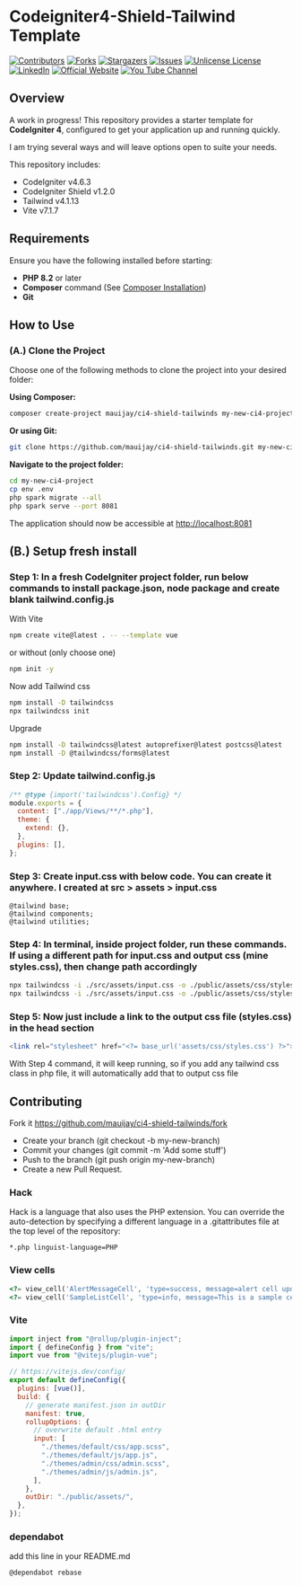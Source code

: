 # Codeigniter4-Shield-Tailwind Template

[![Contributors][contributors-shield]][contributors-url]
[![Forks][forks-shield]][forks-url] [![Stargazers][stars-shield]][stars-url]
[![Issues][issues-shield]][issues-url]
[![Unlicense License][license-shield]][license-url]
[![LinkedIn][linkedin-shield]][linkedin-url]
[![Official Website][mywebsite-shield]][mywebsite-url]
[![You Tube Channel][subscribe-shield]][subscribe-url]

## Overview

A work in progress! This repository provides a starter template for
**CodeIgniter 4**, configured to get your application up and running quickly.

I am trying several ways and will leave options open to suite your needs.

This repository includes:

- CodeIgniter v4.6.3
- CodeIgniter Shield v1.2.0
- Tailwind v4.1.13
- Vite v7.1.7

## Requirements

Ensure you have the following installed before starting:

- **PHP 8.2** or later
- **Composer** command (See
  [Composer Installation](https://getcomposer.org/doc/00-intro.md#installation-linux-unix-macos))
- **Git**

## How to Use

### (A.) Clone the Project

Choose one of the following methods to clone the project into your desired
folder:

**Using Composer:**

```bash
composer create-project mauijay/ci4-shield-tailwinds my-new-ci4-project --stability dev
```

**Or using Git:**

```bash
git clone https://github.com/mauijay/ci4-shield-tailwinds.git my-new-ci4-project
```

**Navigate to the project folder:**

```bash
cd my-new-ci4-project
cp env .env
php spark migrate --all
php spark serve --port 8081
```

The application should now be accessible at <http://localhost:8081>

## (B.) Setup fresh install

### Step 1: In a fresh CodeIgniter project folder, run below commands to install package.json, node package and create blank tailwind.config.js

With Vite

```bash
npm create vite@latest . -- --template vue
```

or without (only choose one)

```bash
npm init -y
```

Now add Tailwind css

```bash
npm install -D tailwindcss
npx tailwindcss init
```

Upgrade

```bash
npm install -D tailwindcss@latest autoprefixer@latest postcss@latest
npm install -D @tailwindcss/forms@latest
```

### Step 2: Update tailwind.config.js

```js
/** @type {import('tailwindcss').Config} */
module.exports = {
  content: ["./app/Views/**/*.php"],
  theme: {
    extend: {},
  },
  plugins: [],
};
```

### Step 3: Create input.css with below code. You can create it anywhere. I created at src > assets > input.css

```code
@tailwind base;
@tailwind components;
@tailwind utilities;
```

### Step 4: In terminal, inside project folder, run these commands. If using a different path for input.css and output css (mine styles.css), then change path accordingly

```bash
npx tailwindcss -i ./src/assets/input.css -o ./public/assets/css/styles.css --watch
npx tailwindcss -i ./src/assets/input.css -o ./public/assets/css/styles.css --minify
```

### Step 5: Now just include a link to the output css file (styles.css) in the head section

```php
<link rel="stylesheet" href="<?= base_url('assets/css/styles.css') ?>">
```

With Step 4 command, it will keep running, so if you add any tailwind css class
in php file, it will automatically add that to output css file

## Contributing

Fork it <https://github.com/mauijay/ci4-shield-tailwinds/fork>

- Create your branch (git checkout -b my-new-branch)
- Commit your changes (git commit -m 'Add some stuff')
- Push to the branch (git push origin my-new-branch)
- Create a new Pull Request.

### Hack

Hack is a language that also uses the PHP extension. You can override the
auto-detection by specifying a different language in a .gitattributes file at
the top level of the repository:

```code
*.php linguist-language=PHP
```

### View cells

```php
<?= view_cell('AlertMessageCell', 'type=success, message=alert cell updated successfully!.') ?>
<?= view_cell('SampleListCell', 'type=info, message=This is a sample cell!.') ?>
```

### Vite

```js
import inject from "@rollup/plugin-inject";
import { defineConfig } from "vite";
import vue from "@vitejs/plugin-vue";

// https://vitejs.dev/config/
export default defineConfig({
  plugins: [vue()],
  build: {
    // generate manifest.json in outDir
    manifest: true,
    rollupOptions: {
      // overwrite default .html entry
      input: [
        "./themes/default/css/app.scss",
        "./themes/default/js/app.js",
        "./themes/admin/css/admin.scss",
        "./themes/admin/js/admin.js",
      ],
    },
    outDir: "./public/assets/",
  },
});
```

### dependabot

add this line in your README.md

```code
@dependabot rebase
```

<!-- MARKDOWN LINKS & IMAGES -->
<!-- https://www.markdownguide.org/basic-syntax/#reference-style-links -->

[mywebsite-shield]:
  https://img.shields.io/badge/Official_Website-Visit-red?style=for-the-badge
[mywebsite-url]: https://808.biz
[subscribe-shield]:
  https://img.shields.io/badge/YouTube_Channel-Subscribe-CC0000?style=for-the-badge
[subscribe-url]: https://youtube.com/@808biz4?si=kBqv93xorggCujLu
[contributors-shield]:
  https://img.shields.io/github/contributors/mauijay/ci4-shield-tailwinds.svg?style=for-the-badge
[contributors-url]:
  https://github.com/mauijay/ci4-shield-tailwinds/graphs/contributors
[forks-shield]:
  https://img.shields.io/github/forks/mauijay/ci4-shield-tailwinds.svg?style=for-the-badge
[forks-url]: https://github.com/mauijay/ci4-shield-tailwinds/network/members
[stars-shield]:
  https://img.shields.io/github/stars/mauijay/ci4-shield-tailwinds.svg?style=for-the-badge
[stars-url]: https://github.com/mauijay/ci4-shield-tailwinds/stargazers
[issues-shield]:
  https://img.shields.io/github/issues/mauijay/ci4-shield-tailwinds.svg?style=for-the-badge
[issues-url]: https://github.com/mauijay/ci4-shield-tailwinds/issues
[license-shield]:
  https://img.shields.io/github/license/mauijay/ci4-shield-tailwinds.svg?style=for-the-badge
[license-url]:
  https://github.com/mauijay/ci4-shield-tailwinds/blob/master/LICENSE.txt
[linkedin-shield]:
  https://img.shields.io/badge/-LinkedIn-black.svg?style=for-the-badge&logo=linkedin&colorB=555
[linkedin-url]: https://linkedin.com/in/mauijay
[product-screenshot]: src/images/screenshot.png
[Next.js]:
  https://img.shields.io/badge/next.js-000000?style=for-the-badge&logo=nextdotjs&logoColor=white
[Next-url]: https://nextjs.org/
[React.js]:
  https://img.shields.io/badge/React-20232A?style=for-the-badge&logo=react&logoColor=61DAFB
[React-url]: https://reactjs.org/
[Vue.js]:
  https://img.shields.io/badge/Vue.js-35495E?style=for-the-badge&logo=vuedotjs&logoColor=4FC08D
[Vue-url]: https://vuejs.org/
[Angular.io]:
  https://img.shields.io/badge/Angular-DD0031?style=for-the-badge&logo=angular&logoColor=white
[Angular-url]: https://angular.io/
[Svelte.dev]:
  https://img.shields.io/badge/Svelte-4A4A55?style=for-the-badge&logo=svelte&logoColor=FF3E00
[Svelte-url]: https://svelte.dev/
[Laravel.com]:
  https://img.shields.io/badge/Laravel-FF2D20?style=for-the-badge&logo=laravel&logoColor=white
[Laravel-url]: https://laravel.com
[Bootstrap.com]:
  https://img.shields.io/badge/Bootstrap-563D7C?style=for-the-badge&logo=bootstrap&logoColor=white
[Bootstrap-url]: https://getbootstrap.com
[JQuery.com]:
  https://img.shields.io/badge/jQuery-0769AD?style=for-the-badge&logo=jquery&logoColor=white
[JQuery-url]: https://jquery.com
